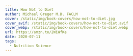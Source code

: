 ```yaml
---
title: How Not to Diet
author: Michael Greger M.D. FACLM
cover: /static/img/book-covers/how-not-to-diet.jpg
cover_avif: /static/img/book-covers/how-not-to-diet.avif
cover_webp: /static/img/book-covers/how-not-to-diet.webp
url: https://amzn.to/2WiWfKe
date: 2020-07-11
tags:
  - Nutrition Science
---
```


